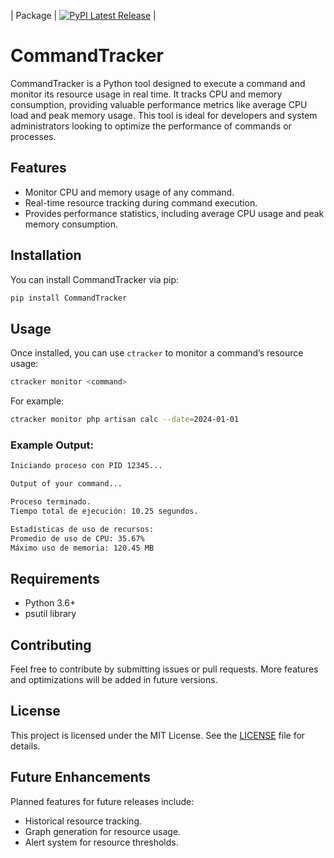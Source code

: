 | Package | [![PyPI Latest Release](https://img.shields.io/pypi/v/commandtracker.svg)](https://pypi.org/project/CommandTracker/) |
# CommandTracker

CommandTracker is a Python tool designed to execute a command and monitor its resource usage in real time. It tracks CPU and memory consumption, providing valuable performance metrics like average CPU load and peak memory usage. This tool is ideal for developers and system administrators looking to optimize the performance of commands or processes.

## Features

- Monitor CPU and memory usage of any command.
- Real-time resource tracking during command execution.
- Provides performance statistics, including average CPU usage and peak memory consumption.

## Installation

You can install CommandTracker via pip:

```bash
pip install CommandTracker
```

## Usage

Once installed, you can use `ctracker` to monitor a command’s resource usage:

```bash
ctracker monitor <command>
```

For example:

```bash
ctracker monitor php artisan calc --date=2024-01-01
```

### Example Output:

```bash
Iniciando proceso con PID 12345...

Output of your command...

Proceso terminado.
Tiempo total de ejecución: 10.25 segundos.

Estadísticas de uso de recursos:
Promedio de uso de CPU: 35.67%
Máximo uso de memoria: 120.45 MB
```

## Requirements

- Python 3.6+
- psutil library

## Contributing

Feel free to contribute by submitting issues or pull requests. More features and optimizations will be added in future versions.

## License

This project is licensed under the MIT License. See the [LICENSE](LICENSE) file for details.

## Future Enhancements

Planned features for future releases include:
- Historical resource tracking.
- Graph generation for resource usage.
- Alert system for resource thresholds.

